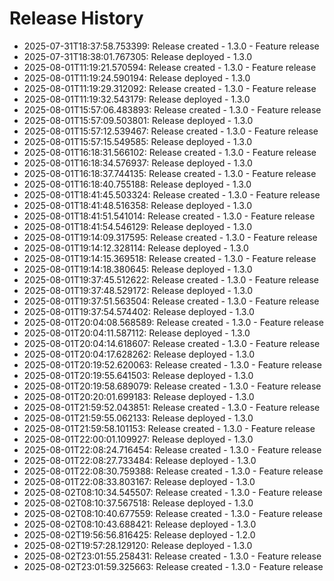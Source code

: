 # Release History

- 2025-07-31T18:37:58.753399: Release created - 1.3.0 - Feature release
- 2025-07-31T18:38:01.767305: Release deployed - 1.3.0
- 2025-08-01T11:19:21.570594: Release created - 1.3.0 - Feature release
- 2025-08-01T11:19:24.590194: Release deployed - 1.3.0
- 2025-08-01T11:19:29.312092: Release created - 1.3.0 - Feature release
- 2025-08-01T11:19:32.543179: Release deployed - 1.3.0
- 2025-08-01T15:57:06.483893: Release created - 1.3.0 - Feature release
- 2025-08-01T15:57:09.503801: Release deployed - 1.3.0
- 2025-08-01T15:57:12.539467: Release created - 1.3.0 - Feature release
- 2025-08-01T15:57:15.549585: Release deployed - 1.3.0
- 2025-08-01T16:18:31.566102: Release created - 1.3.0 - Feature release
- 2025-08-01T16:18:34.576937: Release deployed - 1.3.0
- 2025-08-01T16:18:37.744135: Release created - 1.3.0 - Feature release
- 2025-08-01T16:18:40.755188: Release deployed - 1.3.0
- 2025-08-01T18:41:45.503324: Release created - 1.3.0 - Feature release
- 2025-08-01T18:41:48.516358: Release deployed - 1.3.0
- 2025-08-01T18:41:51.541014: Release created - 1.3.0 - Feature release
- 2025-08-01T18:41:54.546129: Release deployed - 1.3.0
- 2025-08-01T19:14:09.317595: Release created - 1.3.0 - Feature release
- 2025-08-01T19:14:12.328114: Release deployed - 1.3.0
- 2025-08-01T19:14:15.369518: Release created - 1.3.0 - Feature release
- 2025-08-01T19:14:18.380645: Release deployed - 1.3.0
- 2025-08-01T19:37:45.512622: Release created - 1.3.0 - Feature release
- 2025-08-01T19:37:48.529172: Release deployed - 1.3.0
- 2025-08-01T19:37:51.563504: Release created - 1.3.0 - Feature release
- 2025-08-01T19:37:54.574402: Release deployed - 1.3.0
- 2025-08-01T20:04:08.568589: Release created - 1.3.0 - Feature release
- 2025-08-01T20:04:11.587112: Release deployed - 1.3.0
- 2025-08-01T20:04:14.618607: Release created - 1.3.0 - Feature release
- 2025-08-01T20:04:17.628262: Release deployed - 1.3.0
- 2025-08-01T20:19:52.620063: Release created - 1.3.0 - Feature release
- 2025-08-01T20:19:55.641503: Release deployed - 1.3.0
- 2025-08-01T20:19:58.689079: Release created - 1.3.0 - Feature release
- 2025-08-01T20:20:01.699183: Release deployed - 1.3.0
- 2025-08-01T21:59:52.043851: Release created - 1.3.0 - Feature release
- 2025-08-01T21:59:55.062133: Release deployed - 1.3.0
- 2025-08-01T21:59:58.101153: Release created - 1.3.0 - Feature release
- 2025-08-01T22:00:01.109927: Release deployed - 1.3.0
- 2025-08-01T22:08:24.716454: Release created - 1.3.0 - Feature release
- 2025-08-01T22:08:27.733484: Release deployed - 1.3.0
- 2025-08-01T22:08:30.759388: Release created - 1.3.0 - Feature release
- 2025-08-01T22:08:33.803167: Release deployed - 1.3.0
- 2025-08-02T08:10:34.545507: Release created - 1.3.0 - Feature release
- 2025-08-02T08:10:37.567518: Release deployed - 1.3.0
- 2025-08-02T08:10:40.677559: Release created - 1.3.0 - Feature release
- 2025-08-02T08:10:43.688421: Release deployed - 1.3.0
- 2025-08-02T19:56:56.816425: Release deployed - 1.2.0
- 2025-08-02T19:57:28.129120: Release deployed - 1.3.0
- 2025-08-02T23:01:55.258431: Release created - 1.3.0 - Feature release
- 2025-08-02T23:01:59.325663: Release created - 1.3.0 - Feature release

